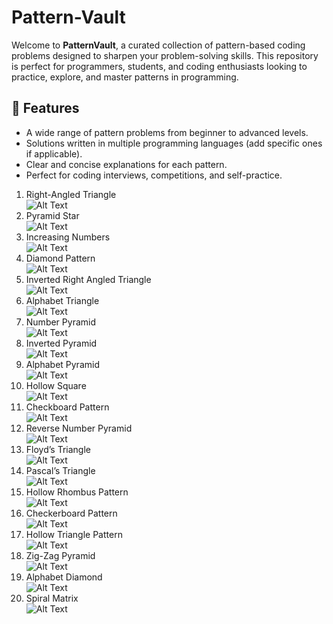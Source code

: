 # Pattern-Vault

Welcome to **PatternVault**, a curated collection of pattern-based coding problems designed to sharpen your problem-solving skills. This repository is perfect for programmers, students, and coding enthusiasts looking to practice, explore, and master patterns in programming.  

## 🌟 Features  
- A wide range of pattern problems from beginner to advanced levels.  
- Solutions written in multiple programming languages (add specific ones if applicable).  
- Clear and concise explanations for each pattern.  
- Perfect for coding interviews, competitions, and self-practice.  <br>
1. Right-Angled Triangle<br>
   ![Alt Text](Images/Right_angled.png) <br>
2. Pyramid Star<br>
   ![Alt Text](Images/pyramid.png) <br>
3. Increasing Numbers <br>
   ![Alt Text](Images/increasing_num.png) <br>
4. Diamond Pattern <br>
   ![Alt Text](Images/diamond.png) <br>
5. Inverted Right Angled Triangle <br>
   ![Alt Text](Images/inverted_right.png) <br>
6. Alphabet Triangle <br>
   ![Alt Text](Images/alphabet.png) <br>
7. Number Pyramid <br>
   ![Alt Text](Images/number_pyramid.png) <br>
8. Inverted Pyramid <br>
   ![Alt Text](Images/inverted_pyramid.png)
9. Alphabet Pyramid <br>
   ![Alt Text](Images/alphabet_pyramid.png)
10. Hollow Square <br>
   ![Alt Text](Images/hollow_square.png)
11. Checkboard Pattern <br>
   ![Alt Text](Images/checkboard_pattern.png)
11. Reverse Number Pyramid <br>
    ![Alt Text](Images/reverse_number_pyramid.png)
12. Floyd’s Triangle <br>
    ![Alt Text](Images/floyd's_triangle.png)
13. Pascal’s Triangle <br>
   ![Alt Text](Images/pascal's_triangle.png)
14. Hollow Rhombus Pattern <br>
   ![Alt Text](Images/hollow_rhombus.png)
15. Checkerboard Pattern <br>
    ![Alt Text](Images/checkboard.png)
16. Hollow Triangle Pattern <br>
     ![Alt Text](Images/hollow_triangle.png)
17. Zig-Zag Pyramid <br>
   ![Alt Text](Images/zig_zag_pyramid.png)
18. Alphabet Diamond <br>
   ![Alt Text](Images/alphabet_diamond.png)
19. Spiral Matrix <br>
   ![Alt Text](Images/spiral_matrix.png)
   
   

   

